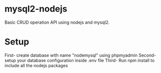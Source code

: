 # mysql2-nodejs
Basic CRUD operation API using nodejs and mysql2.

# Setup
First- create database with name "nodemysql" using phpmyadmin
Second- setup your database configuration inside .env file
Third-  Run npm install to include all the nodejs packages
